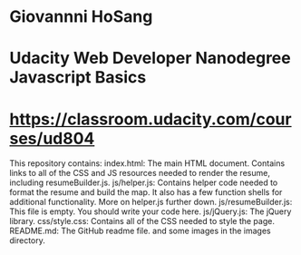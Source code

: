 # Giovannni HoSang
# Udacity Web Developer Nanodegree Javascript Basics
# https://classroom.udacity.com/courses/ud804

This repository contains:
index.html: The main HTML document. Contains links to all of the CSS and JS resources needed to render the resume, including resumeBuilder.js.
js/helper.js: Contains helper code needed to format the resume and build the map. It also has a few function shells for additional functionality. More on helper.js further down.
js/resumeBuilder.js: This file is empty. You should write your code here.
js/jQuery.js: The jQuery library.
css/style.css: Contains all of the CSS needed to style the page.
README.md: The GitHub readme file.
and some images in the images directory.
